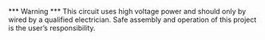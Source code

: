 *** Warning ***
This circuit uses high voltage power and should only by wired by a qualified electrician.  Safe assembly and operation of this project is the user’s responsibility. 
